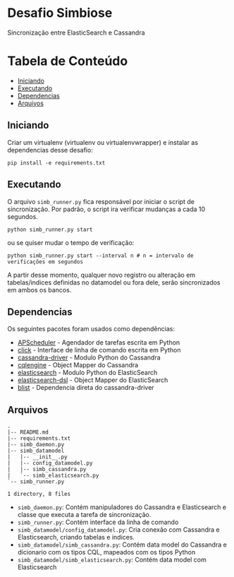 # Desafio Simbiose

Sincronização entre ElasticSearch e Cassandra

# Tabela de Conteúdo
- [Iniciando](#iniciando)
- [Executando](#executando)
- [Dependencias](#dependencias)
- [Arquivos](#arquivos)

## Iniciando

Criar um virtualenv (virtualenv ou virtualenvwrapper) e instalar as dependencias desse desafio:

	pip install -e requirements.txt

## Executando

O arquivo `simb_runner.py` fica responsável por iniciar o script de sincronização. Por padrão, o script ira verificar mudanças a cada 10 segundos.

	python simb_runner.py start

ou se quiser mudar o tempo de verificação:

	python simb_runner.py start --interval n # n = intervalo de verificações em segundos

A partir desse momento, qualquer novo registro ou alteração em tabelas/indices definidas no datamodel ou fora dele, serão sincronizados em ambos os bancos.

## Dependencias

Os seguintes pacotes foram usados como dependências:
* [APScheduler](apscheduler.readthedocs.org) - Agendador de tarefas escrita em Python
* [click](click.pocoo.org/2/) - Interface de linha de comando escrita em Python
* [cassandra-driver](datastax.github.io/python-driver/getting_started.html) - Modulo Python do Cassandra
* [cqlengine](cqlengine.readthedocs.org) - Object Mapper do Cassandra
* [elasticsearch](elasticsearch-py.rtfd.org/) - Modulo Python do ElasticSearch
* [elasticsearch-dsl](elasticsearch-dsl.readthedocs.org) - Object Mapper do ElasticSearch
* [blist](stutzbachenterprises.com/blist/) - Dependencia direta do cassandra-driver

## Arquivos
	.
	|-- README.md
	|-- requirements.txt
	|-- simb_daemon.py
	|-- simb_datamodel
	|   |-- __init__.py
	|   |-- config_datamodel.py
	|   |-- simb_cassandra.py
	|   `-- simb_elasticsearch.py
	`-- simb_runner.py

	1 directory, 8 files

* `simb_daemon.py`: Contém manipuladores do Cassandra e Elasticsearch e classe que executa a tarefa de sincronização.
* `simb_runner.py`: Contém interface da linha de comando
* `simb_datamodel/config_datamodel.py`: Cria conexão com Cassandra e Elasticsearch, criando tabelas e indices.
* `simb_datamodel/simb_cassandra.py`: Contém data model do Cassandra e dicionario com os tipos CQL, mapeados com os tipos Python
* `simb_datamodel/simb_elasticsearch.py`: Contém data model com Elasticsearch
